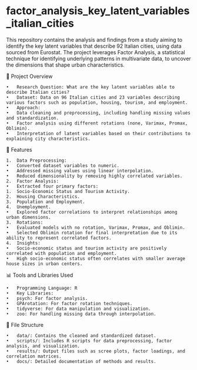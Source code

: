 # factor_analysis_key_latent_variables_italian_cities
This repository contains the analysis and findings from a study aiming to identify the key latent variables that describe 92 Italian cities, using data sourced from Eurostat. The project leverages Factor Analysis, a statistical technique for identifying underlying patterns in multivariate data, to uncover the dimensions that shape urban characteristics.

📑 Project Overview

	•	Research Question: What are the key latent variables able to describe Italian cities?
	•	Dataset: Data on 96 Italian cities and 23 variables describing various factors such as population, housing, tourism, and employment.
	•	Approach:
	•	Data cleaning and preprocessing, including handling missing values and standardization.
	•	Factor analysis using different rotations (none, Varimax, Promax, Oblimin).
	•	Interpretation of latent variables based on their contributions to explaining city characteristics.

🚀 Features

	1.	Data Preprocessing:
	•	Converted dataset variables to numeric.
	•	Addressed missing values using linear interpolation.
	•	Reduced dimensionality by removing highly correlated variables.
	2.	Factor Analysis:
	•	Extracted four primary factors:
	1.	Socio-Economic Status and Tourism Activity.
	2.	Housing Characteristics.
	3.	Population and Employment.
	4.	Unemployment.
	•	Explored factor correlations to interpret relationships among urban dimensions.
	3.	Rotations:
	•	Evaluated models with no rotation, Varimax, Promax, and Oblimin.
	•	Selected Oblimin rotation for final interpretation due to its ability to represent correlated factors.
	4.	Insights:
	•	Socio-economic status and tourism activity are positively correlated with population and employment.
	•	High socio-economic status often correlates with smaller average house sizes in urban centers.

📊 Tools and Libraries Used

	•	Programming Language: R
	•	Key Libraries:
	•	psych: For factor analysis.
	•	GPArotation: For factor rotation techniques.
	•	tidyverse: For data manipulation and visualization.
	•	zoo: For handling missing data through interpolation.

📂 File Structure

	•	data/: Contains the cleaned and standardized dataset.
	•	scripts/: Includes R scripts for data preprocessing, factor analysis, and visualization.
	•	results/: Output files such as scree plots, factor loadings, and correlation matrices.
	•	docs/: Detailed documentation of methods and results.